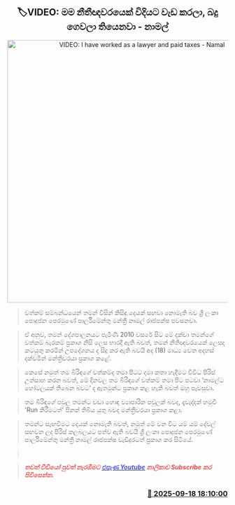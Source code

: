<p align='center'><b><h2 align='center' title='VIDEO: I have worked as a lawyer and paid taxes - Namal'>🏷VIDEO: මම නීතීඥවරයෙක් විදියට වැඩ කරලා, බදු ගෙවලා තියෙනවා - නාමල්</h2></b></p>
<p align='center'><img src='https://helakuru.sgp1.cdn.digitaloceanspaces.com/esana/images/lib/namal-rajapaksha-mm.jpg' width='600' alt='VIDEO: I have worked as a lawyer and paid taxes - Namal'></p>

> වත්කම් සම්බන්ධයෙන් තමන් විසින් කිසිඳු දෙයක් සඟවා නොමැති බව ශ්‍රී ලංකා පොදුජන පෙරමුණේ පාර්ලිමේන්තු මන්ත්‍රී නාමල් රාජපක්ෂ පවසනවා.

> ඒ අනුව, තමන් දේශපාලනයට පැමිණි 2010 වසරේ සිට මේ දක්වා තමන්ගේ වත්කම් බැරකම් ප්‍රකාශ නිසි ලෙස භාරදී ඇති බවත්, තමන් නීතීඥවරයෙක් ලෙසද කටයුතු කරමින් උපදේශනය ද සිදු කර ඇති බවයි අද (18) මාධ්‍ය වෙත අදහස් දක්වමින් මන්ත්‍රීවරයා ප්‍රකාශ කළේ.

> කෙසේ නමුත් තම බිරිඳගේ වත්කම්ද තමා පිටට දමා කතා හැදීමට විවිධ පිරිස් උත්සාහ කරන බවත්, මේ දිනවල තම බිරිඳගේ වත්කම් තමා පි‍ට පටවා ‘නාමල්ට හෝටලයක් තිබෙන බවට’ ද ඇතමුන්ට ප්‍රකාශ කළ හැකි බවත් ඔහු පැවසුවා.

> තම බිරිඳගේ පවුල තමන්ට වඩා හොඳ ව්‍යාපාරික පවුලක් බවද, දෑවැද්දක් හමුවී 'Run කිරීමටත්' පිනක් තිබිය යුතු බවද මන්ත්‍රීවරයා ප්‍රකාශ කළා.

> තමන්ට සැඟවීමට දෙයක් නොමැති බවත්, නමු‍ත් ‍මේ වන විට යම් යම් දේවල් සඟවන ලද පිරිස් කලබලයට පත්ව ඇති බවයි ශ්‍රී ලංකා පොදුජන පෙරමුණේ පාර්ලිමේන්තු මන්ත්‍රී නාමල් රාජපක්ෂ වැඩිදුරටත් ප්‍රකාශ කර සිටියේ.

>  

> <span style='color:#e64d4d'><em><strong>තවත් වීඩියෝ පුවත් නැරඹීමට </strong></em></span><a href='http://bit.ly/420kCOy'><span style='color:#4d4de6'><em><strong>එසැණ Youtube</strong></em></span></a><span style='color:#e64d4d'><em><strong> නාලිකාව Subscribe කර පිවිසෙන්න.</strong></em></span>



<h3 align='right'><a href='https://www.helakuru.lk/esana/p/113756/'>📅 2025-09-18 18:10:00</a></h3>
